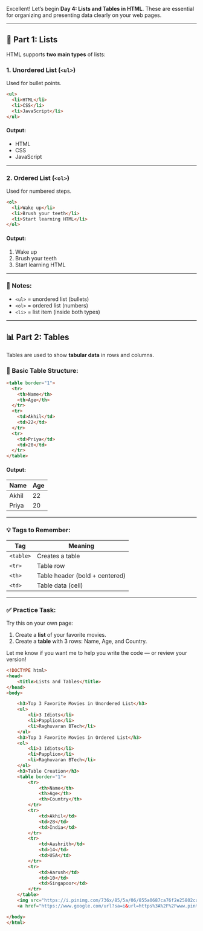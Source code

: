 Excellent! Let’s begin **Day 4: Lists and Tables in HTML**. These are essential for organizing and presenting data clearly on your web pages.

---

## 📝 **Part 1: Lists**

HTML supports **two main types** of lists:

### 1. **Unordered List (`<ul>`)**

Used for bullet points.

```html
<ul>
  <li>HTML</li>
  <li>CSS</li>
  <li>JavaScript</li>
</ul>
```

#### Output:

* HTML
* CSS
* JavaScript

---

### 2. **Ordered List (`<ol>`)**

Used for numbered steps.

```html
<ol>
  <li>Wake up</li>
  <li>Brush your teeth</li>
  <li>Start learning HTML</li>
</ol>
```

#### Output:

1. Wake up
2. Brush your teeth
3. Start learning HTML

---

### 🧠 Notes:

* `<ul>` = unordered list (bullets)
* `<ol>` = ordered list (numbers)
* `<li>` = list item (inside both types)

---

## 📊 **Part 2: Tables**

Tables are used to show **tabular data** in rows and columns.

### 🧱 Basic Table Structure:

```html
<table border="1">
  <tr>
    <th>Name</th>
    <th>Age</th>
  </tr>
  <tr>
    <td>Akhil</td>
    <td>22</td>
  </tr>
  <tr>
    <td>Priya</td>
    <td>20</td>
  </tr>
</table>
```

#### Output:

| Name  | Age |
| ----- | --- |
| Akhil | 22  |
| Priya | 20  |

---

### 💡 Tags to Remember:

| Tag       | Meaning                        |
| --------- | ------------------------------ |
| `<table>` | Creates a table                |
| `<tr>`    | Table row                      |
| `<th>`    | Table header (bold + centered) |
| `<td>`    | Table data (cell)              |

---

### ✅ Practice Task:

Try this on your own page:

1. Create a **list** of your favorite movies.
2. Create a **table** with 3 rows: Name, Age, and Country.

Let me know if you want me to help you write the code — or review your version!
```html
<!DOCTYPE html>
<head>
    <title>Lists and Tables</title>
</head>
<body>

    <h3>Top 3 Favorite Movies in Unordered List</h3>
    <ul>
        <li>3 Idiots</li>
        <li>Papplion</li>
        <li>Raghuvaran BTech</li>
    </ul>
    <h3>Top 3 Favorite Movies in Ordered List</h3>
    <ol>
        <li>3 Idiots</li>
        <li>Papplion</li>
        <li>Raghuvaran BTech</li>
    </ol>
    <h3>Table Creation</h3>
    <table border="1">        
        <tr>
            <th>Name</th>
            <th>Age</th>
            <th>Country</th>
        </tr>
        <tr>
            <td>Akhil</td>
            <td>28</td>
            <td>India</td>
        </tr>
        <tr>
            <td>Aashrith</td>
            <td>14</td>
            <td>USA</td>
        </tr>
        <tr>
            <td>Aarush</td>
            <td>10</td>
            <td>Singapoor</td>
        </tr>
    </table>
    <img src="https://i.pinimg.com/736x/85/5a/06/855a0687ca76f2e25802ca865247759e.jpg" alt="Rama Image">
    <a href="https://www.google.com/url?sa=i&url=https%3A%2F%2Fwww.pinterest.com%2Fpin%2Flord-rama--51017408273122448%2F&psig=AOvVaw35JqYoK18dibA9FL3MKe0_&ust=1750498855467000&source=images&cd=vfe&opi=89978449&ved=0CBQQjRxqFwoTCPi778ba_40DFQAAAAAdAAAAABAL" target="_blank"> Image Link address</a>

</body>
</html>
```